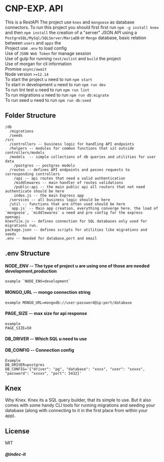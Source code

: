 # CNP-EXP. API

This is a RestAPI
The project use `knex` and `mongoose` as database connectors.
To run this project you should first first run `npm -g install knex` and then `npm install`
the creation of a "server" JSON API using a `PostgreSQL/MySql/SQLServer/MariaDB` or `Mongo` database, 
basic relation between `users` and `apps` 
the<br>
Project use `.env` to load config<br>
Use of `JSON Web Token` for manage session<br>
Use of gulp for running `test/eslint` and `build` the project<br>
Use of morgan for cli information<br>
Promise `async/await`<br>
Node version `>=12.14`<br>
To start the project u need to run `npm start`<br>
To start in development u need to run `npm run dev`<br>
To run lint test u need to run `npm run lint`<br>
To run migrations u need to run `npm run db:migrate`<br>
To run seed u need to run `npm run db:seed`

## Folder Structure
```
/db
  /migrations
  /seeds
/src
  /controllers -- business logic for handling API endpoints
  /helpers -- modules for common functions that sit outside controllers/models
  /models  -- simple collections of db queries and utilities for user data
    /postgres -- postgres models
  /routes -- defines API endpoints and passes requests to corresponding controllers
    /api -- api routes that need a valid authentication
    /middlewares -- main handler of routes validations
    /public-api -- the main public api all routers that not need authenticate should be here
    index.js -- the main Express app
  /services -- all business logic should be here
  /util -- functions that are often used should be here 
  `app.js` -- Main app creation, everything converge here. the load of `mongoose`, `middlewares` u need and pre config for the express openapi
knexfile.js -- defines connection for SQL databases only used for migrations run.
package.json -- defines scripts for utilities like migrations and seeds
.env -- Needed for database,port and email
```

## .env Structure

#### NODE_ENV -- The type of project u are using one of those are needed development,production
```
example `NODE_ENV=development`
```
#### MONGO_URL -- mongo connection string
```
example MONGO_URL=mongodb://user:password@ip:port/database
```
#### PAGE_SIZE -- max size for api response
```
example
PAGE_SIZE=50
```

#### DB_DRIVER -- Which SQL u need to use
#### DB_CONFIG -- Connection config
```
Example
DB_DRIVER=postgres
DB_CONFIG='{"driver": "pg", "database": "xxxx", "user": "xxxxx", "password": "xxxxx", "port": 5432}'
```

## Knex

Why Knex. Knex its  a SQL query builder, that its simple to use.
But it also comes with some handy CLI tools for running migrations and seeding
your database (along with connecting to it in the first place from within your
app).


## License
MIT

##### @indec-it